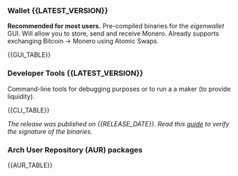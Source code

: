 <style>
.notice {
    background-color: rgb(250, 241, 213);
    border: 1px solid #ffeaa7;
    color: #856404;
    padding: 0.75rem;
    text-align: center;
    font-style: italic;
    white-space: wrap !important;
}

@media (max-width: 600px) {
    table {
        font-size: 0.9em;
    }

    .hide-mobile {
        display: none;
    }
}

</style>

### Wallet {{LATEST_VERSION}}

**Recommended for most users.** Pre-compiled binaries for the _eigenwallet_ GUI. Will allow you to store, send and receive Monero. Already supports exchanging Bitcoin $\rightarrow$ Monero using Atomic Swaps.

{{GUI_TABLE}}

### Developer Tools {{LATEST_VERSION}}

Command-line tools for debugging purposes or to run a a maker (to provide liquidity).

{{CLI_TABLE}}

_The release was published on {{RELEASE_DATE}}._ _Read this [guide](https://docs.unstoppableswap.net/getting_started/verify_tauri_signature) to verify the signature of the binaries._

<div id="aur"/>

### Arch User Repository (AUR) packages

{{AUR_TABLE}}
